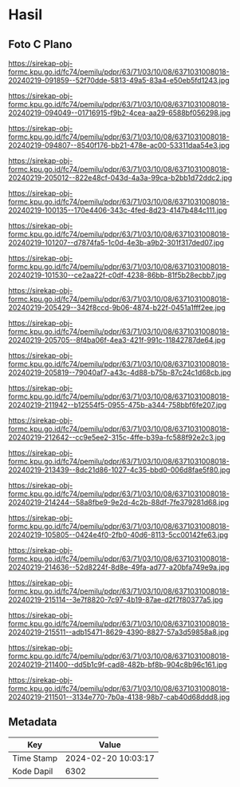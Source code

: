 # Hasil

## Foto C Plano

https://sirekap-obj-formc.kpu.go.id/fc74/pemilu/pdpr/63/71/03/10/08/6371031008018-20240219-091859--52f70dde-5813-49a5-83a4-e50eb5fd1243.jpg

https://sirekap-obj-formc.kpu.go.id/fc74/pemilu/pdpr/63/71/03/10/08/6371031008018-20240219-094049--01716915-f9b2-4cea-aa29-6588bf056298.jpg

https://sirekap-obj-formc.kpu.go.id/fc74/pemilu/pdpr/63/71/03/10/08/6371031008018-20240219-094807--8540f176-bb21-478e-ac00-53311daa54e3.jpg

https://sirekap-obj-formc.kpu.go.id/fc74/pemilu/pdpr/63/71/03/10/08/6371031008018-20240219-205012--822e48cf-043d-4a3a-99ca-b2bb1d72ddc2.jpg

https://sirekap-obj-formc.kpu.go.id/fc74/pemilu/pdpr/63/71/03/10/08/6371031008018-20240219-100135--170e4406-343c-4fed-8d23-4147b484c111.jpg

https://sirekap-obj-formc.kpu.go.id/fc74/pemilu/pdpr/63/71/03/10/08/6371031008018-20240219-101207--d7874fa5-1c0d-4e3b-a9b2-301f317ded07.jpg

https://sirekap-obj-formc.kpu.go.id/fc74/pemilu/pdpr/63/71/03/10/08/6371031008018-20240219-101530--ce2aa22f-c0df-4238-86bb-81f5b28ecbb7.jpg

https://sirekap-obj-formc.kpu.go.id/fc74/pemilu/pdpr/63/71/03/10/08/6371031008018-20240219-205429--342f8ccd-9b06-4874-b22f-0451a1fff2ee.jpg

https://sirekap-obj-formc.kpu.go.id/fc74/pemilu/pdpr/63/71/03/10/08/6371031008018-20240219-205705--8f4ba06f-4ea3-421f-991c-11842787de64.jpg

https://sirekap-obj-formc.kpu.go.id/fc74/pemilu/pdpr/63/71/03/10/08/6371031008018-20240219-205819--79040af7-a43c-4d88-b75b-87c24c1d68cb.jpg

https://sirekap-obj-formc.kpu.go.id/fc74/pemilu/pdpr/63/71/03/10/08/6371031008018-20240219-211942--b12554f5-0955-475b-a344-758bbf6fe207.jpg

https://sirekap-obj-formc.kpu.go.id/fc74/pemilu/pdpr/63/71/03/10/08/6371031008018-20240219-212642--cc9e5ee2-315c-4ffe-b39a-fc588f92e2c3.jpg

https://sirekap-obj-formc.kpu.go.id/fc74/pemilu/pdpr/63/71/03/10/08/6371031008018-20240219-213439--8dc21d86-1027-4c35-bbd0-006d8fae5f80.jpg

https://sirekap-obj-formc.kpu.go.id/fc74/pemilu/pdpr/63/71/03/10/08/6371031008018-20240219-214244--58a8fbe9-9e2d-4c2b-88df-7fe379281d68.jpg

https://sirekap-obj-formc.kpu.go.id/fc74/pemilu/pdpr/63/71/03/10/08/6371031008018-20240219-105805--0424e4f0-2fb0-40d6-8113-5cc00142fe63.jpg

https://sirekap-obj-formc.kpu.go.id/fc74/pemilu/pdpr/63/71/03/10/08/6371031008018-20240219-214636--52d8224f-8d8e-49fa-ad77-a20bfa749e9a.jpg

https://sirekap-obj-formc.kpu.go.id/fc74/pemilu/pdpr/63/71/03/10/08/6371031008018-20240219-215114--3e7f8820-7c97-4b19-87ae-d2f7f80377a5.jpg

https://sirekap-obj-formc.kpu.go.id/fc74/pemilu/pdpr/63/71/03/10/08/6371031008018-20240219-215511--adb15471-8629-4390-8827-57a3d59858a8.jpg

https://sirekap-obj-formc.kpu.go.id/fc74/pemilu/pdpr/63/71/03/10/08/6371031008018-20240219-211400--dd5b1c9f-cad8-482b-bf8b-904c8b96c161.jpg

https://sirekap-obj-formc.kpu.go.id/fc74/pemilu/pdpr/63/71/03/10/08/6371031008018-20240219-211501--3134e770-7b0a-4138-98b7-cab40d68ddd8.jpg


## Metadata

| Key        | Value               |
| ---------- | ------------------- |
| Time Stamp | 2024-02-20 10:03:17 |
| Kode Dapil | 6302                |



